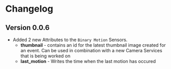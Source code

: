 # Changelog

## Version 0.0.6
* Added 2 new Attributes to the `Binary Motion` Sensors.
  * **thumbnail** - contains an id for the latest thumbnail image created for an event. Can be used in combination with a new Camera Services that is being worked on
  * **last_motion** - Writes the time when the last motion has occured